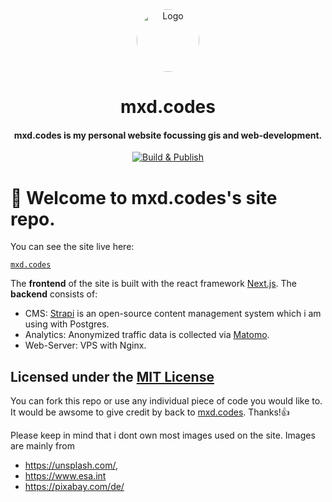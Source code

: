 <div align="center">
  <img alt="Logo" src="https://mxd.codes/profile.png" width="100" style="border-radius:50%;"/>
</div>
<h1 align="center">
  mxd.codes
</h1>
<h4 align="center">
  mxd.codes is my personal website focussing gis and web-development.
</h4>

<p align="center">
 <a href="https://github.com/dietrichmax/personal-site/actions/workflows/pipeline.yml"><img src="https://github.com/dietrichmax/personal-site/actions/workflows/pipeline.yml/badge.svg" alt="Build & Publish"></a>
</p>


# 👋 Welcome to mxd.codes's site repo.

You can see the site live here:

[`mxd.codes`](https://mxd.codes)

The **frontend** of the site is built with the react framework [Next.js](https://nextjs.org/ "Next.js"). The **backend** consists of:

- CMS: [Strapi](https://strapi.io/ "strapi") is an open-source content management system which i am using with Postgres.
- Analytics: Anonymized traffic data is collected via [Matomo](https://matomo.org/ "Matomo").
- Web-Server: VPS with Nginx.

## Licensed under the [MIT License](https://github.com/DaTurboD/mxd-codes-frontend/blob/v2/LICENSE "MIT License")

You can fork this repo or use any individual piece of code you would like to. It would be awsome to give credit by back to [mxd.codes](https://mxd.codes). Thanks!👍

Please keep in mind that i dont own most images used on the site. Images are mainly from

- https://unsplash.com/,
- https://www.esa.int
- https://pixabay.com/de/
